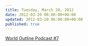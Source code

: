 ```yaml
---
title: Tuesday, March 20, 2012
date: 2012-03-20 06:00:00+00:00
updated: 2012-03-20 06:00:00+00:00
published: true
---
```


[World Outline Podcast #7](/world-outline-podcast-7/)

